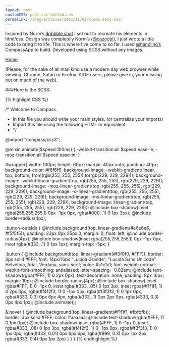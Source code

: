 ```yaml
---
layout: post
customCSS: post-css-button.css
permalink: /blog/archives/2011/11/02/clean-sexy-css/
---
```


<div class="article-header">
</div>

<article>
<p>Inspired by Norm&#8217;s <a href="http://drbl.in/cjus" target="_blank">dribbble shot</a> I set out to recreate his elements in html/css. Design was completely Norm&#8217;s (<a href="http://twitter.com/#!/cazoobi">@cazoobi</a>), I just wrote a little code to bring it to life. This is where I&#8217;ve come to so far. I used <a href="http://twitter.com/#!/handlino" target="_blank">@handlino&#8217;s</a> CompassApp to build. Developed using <span class="caps">SCSS</span> without any images.</p>

<div id="button">
	<div class="button-outside"><a class="button" href="#">Home</a></div>
</div>

(Please, for the sake of all man kind use a modern day web browser while viewing, Chrome, Safari or Firefox. All IE users, please give in, your missing out on much of the web).

###Here is the SCSS:

{% highlight CSS %}

/* Welcome to Compass.
 * In this file you should write your main styles. (or centralize your imports)
 * Import this file using the following HTML or equivalent:
 * <link href="/stylesheets/screen.css" media="screen, projection" rel="stylesheet" type="text/css" /> */

@import "compass/css3";

@mixin animate($speed:100ms) {
  -webkit-transition:all $speed ease-in;
  -moz-transition:all $speed ease-in;
}

#wrapper{
  width: 100px;
  height: 60px;
  margin: 40px auto;
  padding: 40px;
  background-color: #f6f6f6;
  background-image: -webkit-gradient(linear, top, bottom, from(rgb(255, 255, 255)),to(rgb(229, 229, 229)));
  background-image: -webkit-linear-gradient(top, rgb(255, 255, 255), rgb(229, 229, 229));
  background-image: -moz-linear-gradient(top, rgb(255, 255, 255), rgb(229, 229, 229));
  background-image: -o-linear-gradient(top, rgb(255, 255, 255), rgb(229, 229, 229));
  background-image: -ms-linear-gradient(top, rgb(255, 255, 255), rgb(229, 229, 229));
  background-image: linear-gradient(top, rgb(255, 255, 255), rgb(229, 229, 229));
  @include box-shadow(inset rgba(255,255,255,1) 0px -1px 0px, rgba(#000, .1) 0 1px 3px);
  @include border-radius(4px);

.button-outside {
  @include background(top, linear-gradient(#e6e6e6, #f5f5f5));
  padding: 23px 0px 25px 0;
  margin: 0;
  float: left;
  @include border-radius(4px);
  @include box-shadow(inset rgba(255,255,255,1) 0px -1px 0px, inset rgba(#333, .1) 0 1px 1px);
  margin-top: -5px;
}

.button {
  @include background(top, linear-gradient(#f0f0f0, #FFF));
  border: 3px solid #FFF;
  font: 14px/16px "Lucida Grande", "Lucida Sans Unicode", Helvetica, Arial, Verdana, sans-serif;
  color: #c1c1c1;
  font-weight: normal;
  -webkit-font-smoothing: antialiased;
  letter-spacing: -0.02em;
  @include text-shadow(rgba(#FFF, 1) 0 2px 0px);
  text-decoration: none;
  padding: 8px 16px;
  margin: 10px;
  @include border-radius(4px);
  @include box-shadow(
    inset rgba(#FFF, 1) 0 -1px 0,
    inset rgba(#333, .05) 0 1px 3px,
    inset rgba(#f1f1f1, 1) 0 2px 0px,
    rgba(#f4f2f3, 1) 0 -1px 0px,
    rgba(#f3f3f3, 1) 0 1px 0px,
    rgba(#333, 0.3) 0px 6px 4px,
    rgba(#333, .1) 0px 2px 0px,
    rgba(#333, 0.3) 0px 4px 1px);
  @include animate();

 &:hover {
    @include background(top, linear-gradient(#f1f1f1, #fbfbfb));
    border: 3px solid #FFF;
    color: #aaaaaa;
    @include text-shadow(rgba(#FFF, 1) 0 1px 0px);
    @include box-shadow(
    inset rgba(#FFF, 1) 0 -1px 0,
    inset rgba(#333, .08) 0 1px 3px,
    rgba(#f4f2f3, 1) 0 -1px 0px,
    rgba(#f3f3f3, 1) 0 1px 0px,
    rgba(#333, 0.01) 0px 6px 6px,
    rgba(#999, 0.3) 0px 1px 2px,
    rgba(#333, 0.4) 0px 1px 2px)
    }
  }
}
{% endhighlight %}
</article>